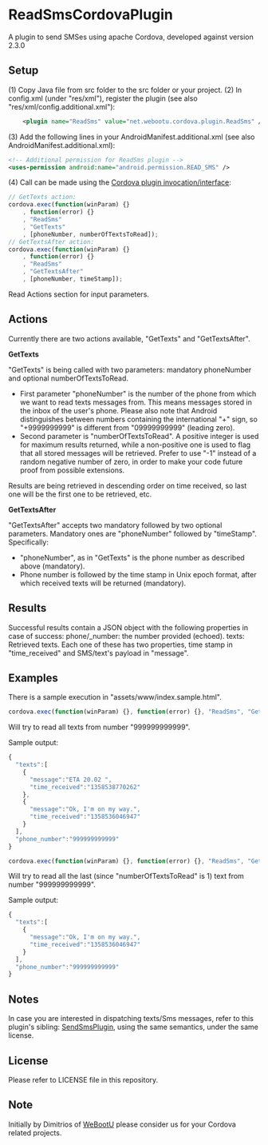 ReadSmsCordovaPlugin
====================

A plugin to send SMSes using apache Cordova, developed against version 2.3.0

Setup
-----

(1) Copy Java file from src folder to the src folder or your project.
(2) In config.xml (under "res/xml"), register the plugin (see also "res/xml/config.additional.xml"):

```xml
    <plugin name="ReadSms" value="net.webootu.cordova.plugin.ReadSms" />
```

(3) Add the following lines in your AndroidManifest.additional.xml (see also AndroidManifest.additional.xml):

```xml
<!-- Additional permission for ReadSms plugin -->
<uses-permission android:name="android.permission.READ_SMS" />
```

(4) Call can be made using the [Cordova plugin invocation/interface](http://docs.phonegap.com/en/2.3.0/guide_plugin-development_index.md.html#Plugin%20Development%20Guide):

```javascript
// GetTexts action:
cordova.exec(function(winParam) {}
    , function(error) {}
    , "ReadSms"
    , "GetTexts"
    , [phoneNumber, numberOfTextsToRead]);
// GetTextsAfter action:
cordova.exec(function(winParam) {}
    , function(error) {}
    , "ReadSms"
    , "GetTextsAfter"
    , [phoneNumber, timeStamp]);
```

Read Actions section for input parameters.

Actions
-------
Currently there are two actions available, "GetTexts" and "GetTextsAfter".

**GetTexts**

"GetTexts" is being called with two parameters: mandatory phoneNumber and optional numberOfTextsToRead.
* First parameter "phoneNumber" is the number of the phone from which we want to read texts messages from. This means messages stored in the inbox of the user's phone.  Please also note that Android distinguishes between numbers containing the international "+" sign, so "+9999999999" is different from "09999999999" (leading zero).
* Second parameter is "numberOfTextsToRead". A positive integer is used for maximum results returned, while a non-positive one is used to flag that all stored messages will be retrieved. Prefer to use "-1" instead of a random negative number of zero, in order to make your code future proof from possible extensions.

Results are being retrieved in descending order on time received, so last one will be the first one to be retrieved, etc.

**GetTextsAfter**

"GetTextsAfter" accepts two mandatory followed by two optional parameters. Mandatory ones are "phoneNumber" followed by "timeStamp". Specifically:
* "phoneNumber", as in "GetTexts" is the phone number as described above (mandatory).
* Phone number is followed by the time stamp in Unix epoch format, after which received texts will be returned (mandatory).

Results
-------

Successful results contain a JSON object with the following properties in case of success:
phone/_number: the number provided (echoed).
texts: Retrieved texts. Each one of these has two properties, time stamp in "time_received" and SMS/text's payload in "message".

Examples
--------

There is a sample execution in "assets/www/index.sample.html".

```javascript
cordova.exec(function(winParam) {}, function(error) {}, "ReadSms", "GetTexts", ["999999999999", -1]);
```

Will try to read all texts from number "999999999999".

Sample output:

```javascript
{
  "texts":[
    {
      "message":"ETA 20.02 ",
      "time_received":"1358538770262"
    },
    {
      "message":"Ok, I'm on my way.",
      "time_received":"1358536046947"
    }
  ],
  "phone_number":"999999999999"
}
```

```javascript
cordova.exec(function(winParam) {}, function(error) {}, "ReadSms", "GetTexts", ["999999999999", 1]);
```

Will try to read all the last (since "numberOfTextsToRead" is 1) text from number "999999999999".

Sample output:

```javascript
{
  "texts":[
    {
      "message":"Ok, I'm on my way.",
      "time_received":"1358536046947"
    }
  ],
  "phone_number":"999999999999"
}
```

Notes
-----

In case you are interested in dispatching texts/Sms messages, refer to this plugin's sibling: [SendSmsPlugin](https://github.com/dimitrismistriotis/SendSmsCordovaPlugin), using the same semantics, under the same license.

License
-------
Please refer to LICENSE file in this repository.

Note
----
Initially by Dimitrios of [WeBootU](http://www.webootu.com) please consider us for your Cordova related projects.

